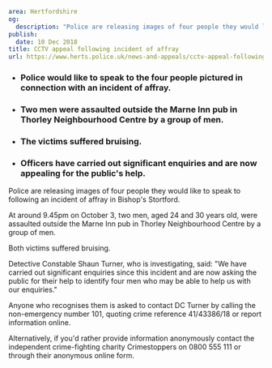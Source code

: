```yaml
area: Hertfordshire
og:
  description: "Police are releasing images of four people they would like to speak to following an incident of affray in Bishop\u2019s Stortford."
publish:
  date: 10 Dec 2018
title: CCTV appeal following incident of affray
url: https://www.herts.police.uk/news-and-appeals/cctv-appeal-following-incident-of-affray-2208A
```

* ### Police would like to speak to the four people pictured in connection with an incident of affray.

 * ### Two men were assaulted outside the Marne Inn pub in Thorley Neighbourhood Centre by a group of men.

 * ### The victims suffered bruising.

 * ### Officers have carried out significant enquiries and are now appealing for the public's help.

Police are releasing images of four people they would like to speak to following an incident of affray in Bishop's Stortford.

At around 9.45pm on October 3, two men, aged 24 and 30 years old, were assaulted outside the Marne Inn pub in Thorley Neighbourhood Centre by a group of men.

Both victims suffered bruising.

Detective Constable Shaun Turner, who is investigating, said: "We have carried out significant enquiries since this incident and are now asking the public for their help to identify four men who may be able to help us with our enquiries."

Anyone who recognises them is asked to contact DC Turner by calling the non-emergency number 101, quoting crime reference 41/43386/18 or report information online.

Alternatively, if you'd rather provide information anonymously contact the independent crime-fighting charity Crimestoppers on 0800 555 111 or through their anonymous online form.
